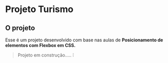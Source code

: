 # Projeto Turismo

## O projeto 
<p> Esse é um projeto desenvolvido com base nas aulas de <strong> Posicionamento de elementos com Flexbox em CSS.</strong></p>




>Projeto em construção..... :grey_exclamation:
